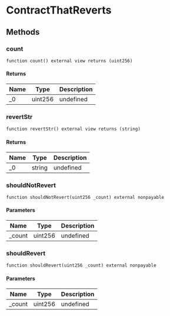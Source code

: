 # ContractThatReverts









## Methods

### count

```solidity
function count() external view returns (uint256)
```






#### Returns

| Name | Type | Description |
|---|---|---|
| _0 | uint256 | undefined |

### revertStr

```solidity
function revertStr() external view returns (string)
```






#### Returns

| Name | Type | Description |
|---|---|---|
| _0 | string | undefined |

### shouldNotRevert

```solidity
function shouldNotRevert(uint256 _count) external nonpayable
```





#### Parameters

| Name | Type | Description |
|---|---|---|
| _count | uint256 | undefined |

### shouldRevert

```solidity
function shouldRevert(uint256 _count) external nonpayable
```





#### Parameters

| Name | Type | Description |
|---|---|---|
| _count | uint256 | undefined |




